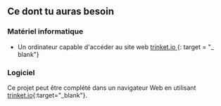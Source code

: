 ## Ce dont tu auras besoin

### Matériel informatique

+ Un ordinateur capable d'accéder au site web [ trinket.io ](https://trinket.io) {: target = "_ blank"}

### Logiciel

Ce projet peut être complété dans un navigateur Web en utilisant [trinket.io](https://trinket.io){:target="_blank"}.